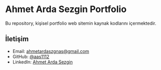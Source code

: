 # Ahmet Arda Sezgin Portfolio
Bu repository, kişisel portfolio web sitemin kaynak kodlarını içermektedir.

## İletişim
- Email: ahmetardaszgnas@gmail.com
- GitHub: [@aas1112](https://github.com/aas1112)
- LinkedIn: [Ahmet Arda Sezgin](https://www.linkedin.com/in/ahmet-arda-sezgin) 

